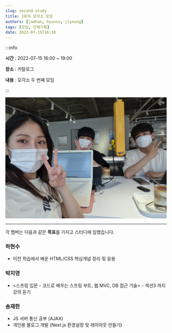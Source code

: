 ```yaml
---
slug: second-study
title: 2회차 모각소 모임
authors: [jaehan, hyunsu, jiyoung]
tags: [모임, 단체기록]
date: 2022-07-15T16:10
---
```


:::info

**시간** : 2022-07-15 16:00 ~ 19:00

**장소** : 카탈로그

**내용** : 모각소 두 번째 모임

:::

![2회차 단체사진](./img.jpg)

---

각 멤버는 다음과 같은 **목표**를 가지고 스터디에 임했습니다.

### 하현수

- 이전 학습에서 배운 HTML/CSS 핵심개념 정리 및 응용

### 박지영

- <스프링 입문 - 코드로 배우는 스프링 부트, 웹 MVC, DB 접근 기술> - 섹션3 까지 강의 듣기

### 송재한

- JS 서버 통신 공부 (AJAX)
- 개인용 블로그 개발 (Next.js 환경설정 및 레이아웃 만들기)
